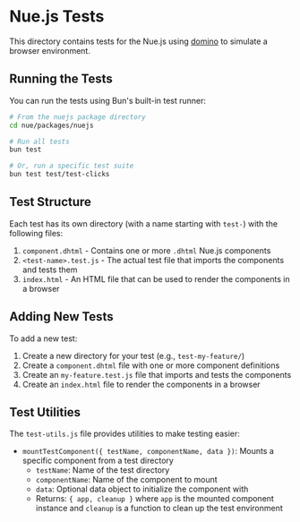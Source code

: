 # Nue.js Tests

This directory contains tests for the Nue.js using [domino](https://github.com/fgnass/domino) to simulate a browser environment.

## Running the Tests

You can run the tests using Bun's built-in test runner:

```bash
# From the nuejs package directory
cd nue/packages/nuejs

# Run all tests
bun test

# Or, run a specific test suite
bun test test/test-clicks
```

## Test Structure

Each test has its own directory (with a name starting with `test-`) with the following files:

1. `component.dhtml` - Contains one or more `.dhtml` Nue.js components
2. `<test-name>.test.js` - The actual test file that imports the components and tests them
3. `index.html` - An HTML file that can be used to render the components in a browser

## Adding New Tests

To add a new test:

1. Create a new directory for your test (e.g., `test-my-feature/`)
2. Create a `component.dhtml` file with one or more component definitions
3. Create an `my-feature.test.js` file that imports and tests the components
4. Create an `index.html` file to render the components in a browser

## Test Utilities

The `test-utils.js` file provides utilities to make testing easier:

- `mountTestComponent({ testName, componentName, data })`: Mounts a specific component from a test directory
  - `testName`: Name of the test directory
  - `componentName`: Name of the component to mount
  - `data`: Optional data object to initialize the component with
  - Returns: `{ app, cleanup }` where `app` is the mounted component instance and `cleanup` is a function to clean up the test environment
